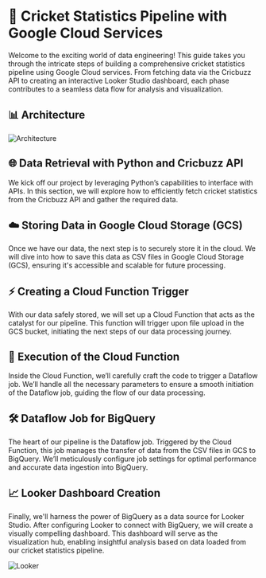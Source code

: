 # 🏏 Cricket Statistics Pipeline with Google Cloud Services

Welcome to the exciting world of data engineering! This guide takes you through the intricate steps of building a comprehensive cricket statistics pipeline using Google Cloud services. From fetching data via the Cricbuzz API to creating an interactive Looker Studio dashboard, each phase contributes to a seamless data flow for analysis and visualization.

## 📊 Architecture

![Architecture](https://github.com/vishal-bulbule/cricket-stat-data-engineering-project/blob/master/Architecture.png)

## 🌐 Data Retrieval with Python and Cricbuzz API

We kick off our project by leveraging Python’s capabilities to interface with APIs. In this section, we will explore how to efficiently fetch cricket statistics from the Cricbuzz API and gather the required data.

## ☁️ Storing Data in Google Cloud Storage (GCS)

Once we have our data, the next step is to securely store it in the cloud. We will dive into how to save this data as CSV files in Google Cloud Storage (GCS), ensuring it's accessible and scalable for future processing.

## ⚡ Creating a Cloud Function Trigger

With our data safely stored, we will set up a Cloud Function that acts as the catalyst for our pipeline. This function will trigger upon file upload in the GCS bucket, initiating the next steps of our data processing journey.

## 🔧 Execution of the Cloud Function

Inside the Cloud Function, we’ll carefully craft the code to trigger a Dataflow job. We’ll handle all the necessary parameters to ensure a smooth initiation of the Dataflow job, guiding the flow of our data processing.

## 🛠️ Dataflow Job for BigQuery

The heart of our pipeline is the Dataflow job. Triggered by the Cloud Function, this job manages the transfer of data from the CSV files in GCS to BigQuery. We’ll meticulously configure job settings for optimal performance and accurate data ingestion into BigQuery.

## 📈 Looker Dashboard Creation

Finally, we'll harness the power of BigQuery as a data source for Looker Studio. After configuring Looker to connect with BigQuery, we will create a visually compelling dashboard. This dashboard will serve as the visualization hub, enabling insightful analysis based on data loaded from our cricket statistics pipeline.

![Looker](https://github.com/vishal-bulbule/cricket-stat-data-engineering-project/blob/master/Looker.png)
